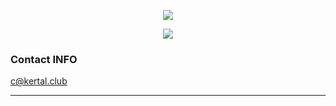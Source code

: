 <p align="center">
  <a href="https://github.com/femboyx">
    <img src="https://media.tenor.com/images/4aa9c60f0ae1d523d292986f49ee27c6/tenor.gif">
  </a>
</p>

<p align="center">
  <!-- Typing SVG by DenverCoder1 - https://github.com/DenverCoder1/readme-typing-svg -->
  <a href="https://git.io/typing-svg">
    <img src="https://readme-typing-svg.herokuapp.com?font=Fira+Code&color=FF1A1A&lines=Penetration+Tester;Threat+Intelligence+Analyst;PHP%2C+Python%2C+Kotlin%2C+TypeScript+Enthusiast&width=435&height=50">
  </a>
</p>

### Contact INFO

 [c@kertal.club](mailto:c@kertal.club)
 
---
